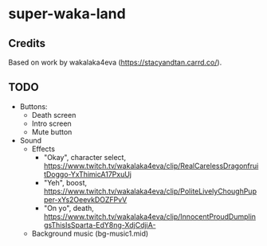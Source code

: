 # super-waka-land

## Credits

Based on work by wakalaka4eva (https://stacyandtan.carrd.co/).

## TODO

- Buttons:
  - Death screen
  - Intro screen
  - Mute button
- Sound
  - Effects
    - "Okay", character select, https://www.twitch.tv/wakalaka4eva/clip/RealCarelessDragonfruitDoggo-YxThimicA17PxuUj
    - "Yeh", boost, https://www.twitch.tv/wakalaka4eva/clip/PoliteLivelyChoughPupper-xYs2OeevkDOZFPvV
    - "On yo", death, https://www.twitch.tv/wakalaka4eva/clip/InnocentProudDumplingsThisIsSparta-EdY8ng-XdjCdjiA-
  - Background music (bg-music1.mid)